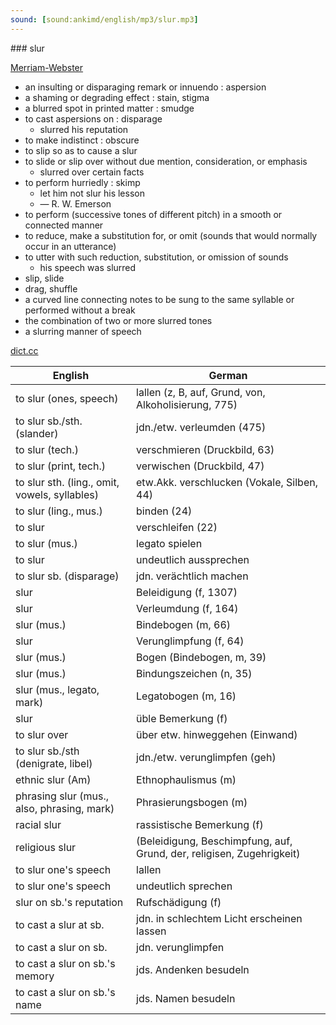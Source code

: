 ```yaml
---
sound: [sound:ankimd/english/mp3/slur.mp3]
---
```


\### slur

[Merriam-Webster](https://www.merriam-webster.com/dictionary/slur)

- an insulting or disparaging remark or innuendo : aspersion
- a shaming or degrading effect : stain, stigma
- a blurred spot in printed matter : smudge
- to cast aspersions on : disparage
    - slurred his reputation
- to make indistinct : obscure
- to slip so as to cause a slur
- to slide or slip over without due mention, consideration, or emphasis
    - slurred over certain facts
- to perform hurriedly : skimp
    - let him not slur his lesson
    - — R. W. Emerson
- to perform (successive tones of different pitch) in a smooth or connected manner
- to reduce, make a substitution for, or omit (sounds that would normally occur in an utterance)
- to utter with such reduction, substitution, or omission of sounds
    - his speech was slurred
- slip, slide
- drag, shuffle
- a curved line connecting notes to be sung to the same syllable or performed without a break
- the combination of two or more slurred tones
- a slurring manner of speech

[dict.cc](https://www.dict.cc/slur)

| English        | German       |
| -------------- | ------------ |
| to slur (ones, speech) | lallen (z, B, auf, Grund, von, Alkoholisierung, 775) |
| to slur sb./sth. (slander) | jdn./etw. verleumden (475) |
| to slur (tech.) | verschmieren (Druckbild, 63) |
| to slur (print, tech.) | verwischen (Druckbild, 47) |
| to slur sth. (ling., omit, vowels, syllables) | etw.Akk. verschlucken (Vokale, Silben, 44) |
| to slur (ling., mus.) | binden (24) |
| to slur | verschleifen (22) |
| to slur (mus.) | legato spielen |
| to slur | undeutlich aussprechen |
| to slur sb. (disparage) | jdn. verächtlich machen |
| slur | Beleidigung (f, 1307) |
| slur | Verleumdung (f, 164) |
| slur (mus.) | Bindebogen (m, 66) |
| slur | Verunglimpfung (f, 64) |
| slur (mus.) | Bogen (Bindebogen, m, 39) |
| slur (mus.) | Bindungszeichen (n, 35) |
| slur (mus., legato, mark) | Legatobogen (m, 16) |
| slur | üble Bemerkung (f) |
| to slur over | über etw. hinweggehen (Einwand) |
| to slur sb./sth (denigrate, libel) | jdn./etw. verunglimpfen (geh) |
| ethnic slur (Am) | Ethnophaulismus (m) |
| phrasing slur (mus., also, phrasing, mark) | Phrasierungsbogen (m) |
| racial slur | rassistische Bemerkung (f) |
| religious slur |  (Beleidigung, Beschimpfung, auf, Grund, der, religisen, Zugehrigkeit) |
| to slur one's speech | lallen |
| to slur one's speech | undeutlich sprechen |
| slur on sb.'s reputation | Rufschädigung (f) |
| to cast a slur at sb. | jdn. in schlechtem Licht erscheinen lassen |
| to cast a slur on sb. | jdn. verunglimpfen |
| to cast a slur on sb.'s memory | jds. Andenken besudeln |
| to cast a slur on sb.'s name | jds. Namen besudeln |
